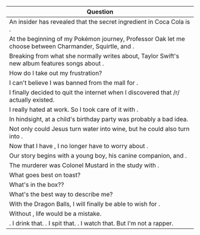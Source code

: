 Question |
--- |
An insider has revealed that the secret ingredient in Coca Cola is <BLANK>. |
At the beginning of my Pok&#233;mon journey, Professor Oak let me choose between Charmander, Squirtle, and <BLANK>. |
Breaking from what she normally writes about, Taylor Swift's new album features songs about <BLANK>. |
How do I take out my frustration? |
I can't believe I was banned from the mall for <BLANK>. |
I finally decided to quit the internet when I discovered that /r/<BLANK> actually existed. |
I really hated <BLANK> at work. So I took care of it with <BLANK>. |
In hindsight, <BLANK> at a child's birthday party was probably a bad idea. |
Not only could Jesus turn water into wine, but he could also turn <BLANK> into <BLANK>. |
Now that I have <BLANK>, I no longer have to worry about <BLANK>. |
Our story begins with a young boy, his canine companion, and <BLANK>. |
The murderer was Colonel Mustard in the study with <BLANK>. |
What goes best on toast? |
What's in the box?? |
What's the best way to describe me? |
With the Dragon Balls, I will finally be able to wish for <BLANK>. |
Without <BLANK>, life would be a mistake. |
<BLANK>. I drink that. <BLANK>. I spit that. <BLANK>. I watch that. But I'm not a rapper. |
